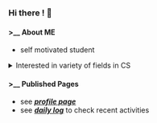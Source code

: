 ### Hi there ! 👋
  
#### >__ About ME
- self motivated student  

<details>  
<summary>Interested in variety of fields in CS</summary>  

- *Machine Learning*
- *Algorithm & Data Structure*
- and how the computer works
  - *computer architecture*  
  - *network*  
  - *OS*  
  - *graphics*
  - *UI*  
  :  
  </details>

#### >__ Published Pages
- see [***profile page***](https://otsukotsu.github.io/OtsuKotsuIO/)  
- see [***daily log***](https://otsukotsu.github.io/daily_log_publish/) to check recent activities  


<!--
**OtsuKotsu/OtsuKotsu** is a ✨ _special_ ✨ repository because its `README.md` (this file) appears on your GitHub profile.

Here are some ideas to get you started:

- 🔭 I’m currently working on ...
- 🌱 I’m currently learning ...
- 👯 I’m looking to collaborate on ...
- 🤔 I’m looking for help with ...
- 💬 Ask me about ...
- 📫 How to reach me: ...
- 😄 Pronouns: ...
- ⚡ Fun fact: ...
-->
